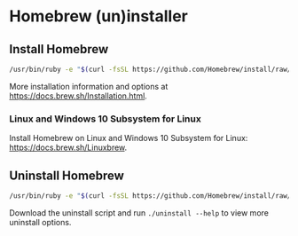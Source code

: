 # Homebrew (un)installer

## Install Homebrew

```bash
/usr/bin/ruby -e "$(curl -fsSL https://github.com/Homebrew/install/raw/master/install)"
```

More installation information and options at https://docs.brew.sh/Installation.html.

### Linux and Windows 10 Subsystem for Linux

Install Homebrew on Linux and Windows 10 Subsystem for Linux: https://docs.brew.sh/Linuxbrew.

## Uninstall Homebrew

```bash
/usr/bin/ruby -e "$(curl -fsSL https://github.com/Homebrew/install/raw/master/uninstall)"
```

Download the uninstall script and run `./uninstall --help` to view more uninstall options.

